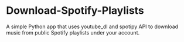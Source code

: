 # Download-Spotify-Playlists
A simple Python app that uses youtube_dl and spotipy API to download music from public Spotify playlists under your account.
